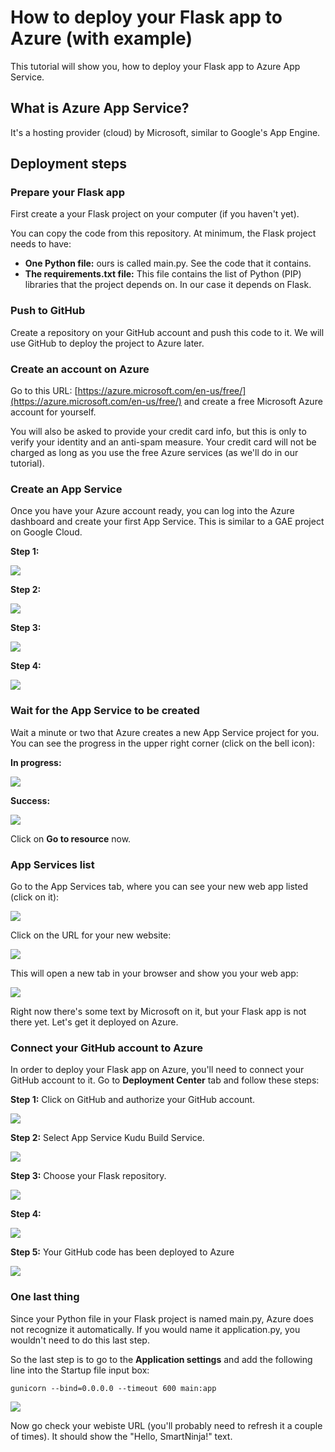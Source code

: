 # How to deploy your Flask app to Azure (with example)

This tutorial will show you, how to deploy your Flask app to Azure App Service.

## What is Azure App Service?

It's a hosting provider (cloud) by Microsoft, similar to Google's App Engine.

## Deployment steps

### Prepare your Flask app

First create a your Flask project on your computer (if you haven't yet).

You can copy the code from this repository. At minimum, the Flask project needs to have:

- **One Python file:** ours is called main.py. See the code that it contains.
- **The requirements.txt file:** This file contains the list of Python (PIP) libraries that the project depends on. In 
our case it depends on Flask.

### Push to GitHub

Create a repository on your GitHub account and push this code to it. We will use GitHub to deploy the project to Azure later.

### Create an account on Azure

Go to this URL: [https://azure.microsoft.com/en-us/free/](https://azure.microsoft.com/en-us/free/) and create a free 
Microsoft Azure account for yourself.

You will also be asked to provide your credit card info, but this is only to verify your identity and an anti-spam 
measure. Your credit card will not be charged as long as you use the free Azure services (as we'll do in our tutorial).

### Create an App Service

Once you have your Azure account ready, you can log into the Azure dashboard and create your first App Service. This is 
similar to a GAE project on Google Cloud.

**Step 1:**

![](img/create-app-service-1.png)

**Step 2:**

![](img/create-app-service-2.png)

**Step 3:**

![](img/create-app-service-3.png)

**Step 4:**

![](img/create-app-service-4.png)

### Wait for the App Service to be created

Wait a minute or two that Azure creates a new App Service project for you. You can see the progress in the upper right 
corner (click on the bell icon):

**In progress:**

![](img/app-service-created-1.png)

**Success:**

![](img/app-service-created-2.png)

Click on **Go to resource** now.

### App Services list

Go to the App Services tab, where you can see your new web app listed (click on it):

![](img/app-services-list.png)

Click on the URL for your new website:

![](img/browse-website-1a.png)

This will open a new tab in your browser and show you your web app:

![](img/browse-website-2.png)

Right now there's some text by Microsoft on it, but your Flask app is not there yet. Let's get it deployed on Azure.

### Connect your GitHub account to Azure

In order to deploy your Flask app on Azure, you'll need to connect your GitHub account to it. Go to **Deployment Center** 
tab and follow these steps:

**Step 1:** Click on GitHub and authorize your GitHub account.

![](img/deployment-1.png)

**Step 2:** Select App Service Kudu Build Service.

![](img/deployment-2.png)

**Step 3:** Choose your Flask repository.

![](img/deployment-3.png)

**Step 4:**

![](img/deployment-4.png)

**Step 5:** Your GitHub code has been deployed to Azure

![](img/deployment-5.png)

### One last thing

Since your Python file in your Flask project is named main.py, Azure does not recognize it automatically. If you would 
name it application.py, you wouldn't need to do this last step.

So the last step is to go to the **Application settings** and add the following line into the Startup file input box:

    gunicorn --bind=0.0.0.0 --timeout 600 main:app

![](img/startup-file.png)

Now go check your webiste URL (you'll probably need to refresh it a couple of times). It should show the 
"Hello, SmartNinja!" text.
